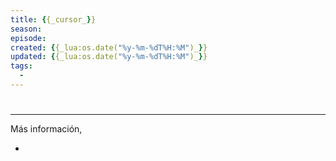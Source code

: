 ```yaml
---
title: {{_cursor_}}
season: 
episode: 
created: {{_lua:os.date("%y-%m-%dT%H:%M")_}}
updated: {{_lua:os.date("%y-%m-%dT%H:%M")_}}
tags:
  - 
---
```

# 



<!--more-->
##



---
Más información,

- 
